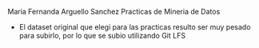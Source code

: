 Maria Fernanda Arguello Sanchez
Practicas de Mineria de Datos

- El dataset original que elegi para las practicas resulto ser muy pesado para subirlo, por lo que se subio utilizando Git LFS

